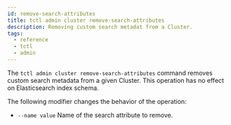 ```yaml
---
id: remove-search-attributes
title: tctl admin cluster remove-search-attributes
description: Removing custom search metadat from a Cluster.
tags:
  - reference
  - tctl
  - admin
---
```

The `tctl admin cluster remove-search-attributes` command removes custom search metadata from a given Cluster.
This operation has no effect on Elasticsearch index schema.

The following modifier changes the behavior of the operation:

- `--name value`
Name of the search attribute to remove.
